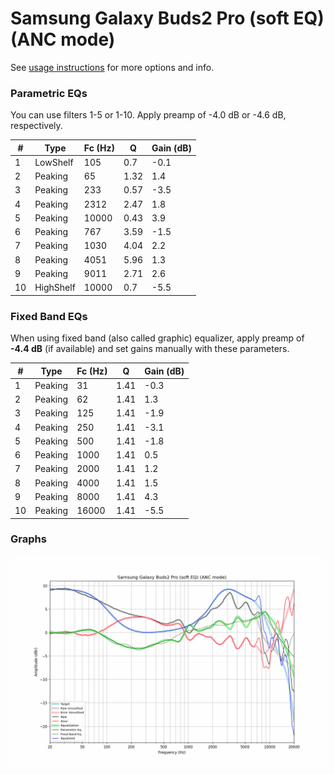 # Samsung Galaxy Buds2 Pro (soft EQ) (ANC mode)
See [usage instructions](https://github.com/jaakkopasanen/AutoEq#usage) for more options and info.

### Parametric EQs
You can use filters 1-5 or 1-10. Apply preamp of -4.0 dB or -4.6 dB, respectively.

|   # | Type      |   Fc (Hz) |    Q |   Gain (dB) |
|-----|-----------|-----------|------|-------------|
|   1 | LowShelf  |       105 | 0.7  |        -0.1 |
|   2 | Peaking   |        65 | 1.32 |         1.4 |
|   3 | Peaking   |       233 | 0.57 |        -3.5 |
|   4 | Peaking   |      2312 | 2.47 |         1.8 |
|   5 | Peaking   |     10000 | 0.43 |         3.9 |
|   6 | Peaking   |       767 | 3.59 |        -1.5 |
|   7 | Peaking   |      1030 | 4.04 |         2.2 |
|   8 | Peaking   |      4051 | 5.96 |         1.3 |
|   9 | Peaking   |      9011 | 2.71 |         2.6 |
|  10 | HighShelf |     10000 | 0.7  |        -5.5 |

### Fixed Band EQs
When using fixed band (also called graphic) equalizer, apply preamp of **-4.4 dB** (if available) and set gains manually with these parameters.

|   # | Type    |   Fc (Hz) |    Q |   Gain (dB) |
|-----|---------|-----------|------|-------------|
|   1 | Peaking |        31 | 1.41 |        -0.3 |
|   2 | Peaking |        62 | 1.41 |         1.3 |
|   3 | Peaking |       125 | 1.41 |        -1.9 |
|   4 | Peaking |       250 | 1.41 |        -3.1 |
|   5 | Peaking |       500 | 1.41 |        -1.8 |
|   6 | Peaking |      1000 | 1.41 |         0.5 |
|   7 | Peaking |      2000 | 1.41 |         1.2 |
|   8 | Peaking |      4000 | 1.41 |         1.5 |
|   9 | Peaking |      8000 | 1.41 |         4.3 |
|  10 | Peaking |     16000 | 1.41 |        -5.5 |

### Graphs
![](./Samsung%20Galaxy%20Buds2%20Pro%20(soft%20EQ)%20(ANC%20mode).png)
